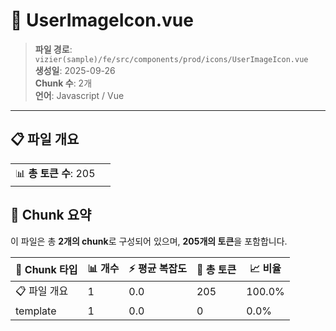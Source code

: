 # 📄 UserImageIcon.vue

> **파일 경로**: `vizier(sample)/fe/src/components/prod/icons/UserImageIcon.vue`  
> **생성일**: 2025-09-26  
> **Chunk 수**: 2개  
> **언어**: Javascript / Vue
---


## 📋 파일 개요

| | |
|--|--|
| 📊 **총 토큰 수**: 205 |  |






## 🧩 Chunk 요약

이 파일은 총 **2개의 chunk**로 구성되어 있으며, **205개의 토큰**을 포함합니다.

| 🧩 Chunk 타입 | 📊 개수 | ⚡ 평균 복잡도 | 📝 총 토큰 | 📈 비율 |
|---------------|--------|-------------|----------|--------|
| 📋 파일 개요 | 1 | 0.0 | 205 | 100.0% |
| template | 1 | 0.0 | 0 | 0.0% |

